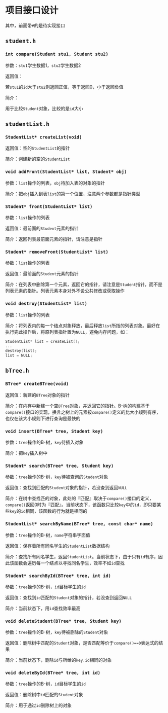 # 项目接口设计

其中，前面带`#`的是待实现接口

## `student.h`

### `int compare(Student stu1, Student stu2)`

参数：`stu1`学生数据1，`stu2`学生数据2

返回值：

若`stu1`的`id`大于`stu2`则返回正值，等于返回0，小于返回负值

简介：

用于比较`Student`对象，比较的是`id`大小

## `studentList.h`

### `StudentList* createList(void)`

返回值：空的`StudentList`的指针

简介：创建新的空的`StudentList`

### `void addFront(StudentList* list, Student* obj)`

参数：`list`操作的列表，`obj`待加入表的对象的指针

简介：把`obj`插入到表`list`的第一个位置，注意两个参数都是指针类型

### `Student* front(StudentList* list)`

参数：`list`操作的列表

返回值：最前面的`Student`元素的指针

简介：返回列表最前面元素的指针，请注意是指针

### `Student* removeFront(StudentList* list)`

参数：`list`操作的列表

返回值：最前面的`Student`元素的指针

简介：在列表中删除第一个元素，返回它的指针，请注意是`Student`指针，而不是列表元素的指针。列表元素本身对外不设公共修改或获取操作

### `void destroy(StudentList* list)`

参数：`list`操作的列表

简介：将列表内的每一个结点对象释放，最后释放`list`所指的列表对象。最好在执行完此操作后，将原列表指针置为`NULL`，避免内存问题，如：

```c
StudentList* list = createList();
...
destroy(list);
list = NULL;
```

## `bTree.h`

### `BTree* createBTree(void)`

返回值：新建的`BTree`对象的指针

简介：在内存中新建一个空`BTree`对象，并返回它的指针。B-树的构建基于`compare()`接口的实现，换言之树上的元素按`compare()`定义的比大小规则有序，也仅在该大小规则下进行查询是最快的

### `void insert(BTree* tree, Student key)`

参数：`tree`操作的B-树，`key`待插入对象

简介：把`key`插入树中

### `Student* search(BTree* tree, Student key)`

参数：`tree`操作的B-树，`key`待被查询的`Student`对象

返回值：查找到匹配的`Student`对象的指针，若没查到返回`NULL`

简介：在树中查找匹的对象，此处的『匹配』取决于`compare()`接口的定义，`compare()`返回0时为『匹配』。当前状态下，该函数只比较`key`中的`id`，即只要某些`key`的`id`相同，该函数的行为就是相同的

### `StudentList* searchByName(BTree* tree, const char* name)`

参数：`tree`操作的B-树，`name`字符串字面值

返回值：保存着所有同名学生的`StudentList`数据结构

简介：查找所有同名学生，返回`StudentList`。当前状态下，由于只有`id`有序，因此该函数会遍历每一个结点以寻找同名学生，效率不如`id`查找

### `Student* searchById(BTree* tree, int id)`

参数：`tree`操作的B-树，`id`目标学生的`id`

返回值：查找到`id`匹配的`Student`对象的指针，若没查到返回`NULL`

简介：当前状态下，用`id`查找效率最高

### `void deleteStudent(BTree* tree, Student key)`

参数：`tree`操作的B-树，`key`待被删除的`Student`对象

返回值：删除树中匹配的`Student`对象，是否匹配等价于`compare()==0`表达式的结果

简介：当前状态下，删除`id`与所给的`key.id`相同的对象

### `void deleteById(BTree* tree, int id)`

参数：`tree`操作的B-树，`id`目标学生的`id`

返回值：删除树中`id`匹配的`Student`对象

简介：用于通过`id`删除树上的对象

